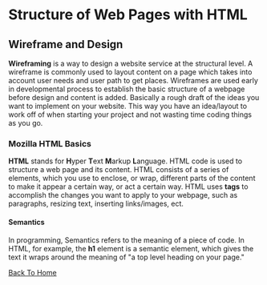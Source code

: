# Structure of Web Pages with HTML

## Wireframe and Design

**Wireframing** is a way to design a website service at the structural level. A wireframe is commonly used to layout content on a page which takes into account user needs and user path to get places. Wireframes are used early in developmental process to establish the basic structure of a webpage before design and content is added. Basically a rough draft of the ideas you want to implement on your website. This way you have an idea/layout to work off of when starting your project and not wasting time coding things as you go.

### Mozilla HTML Basics

**HTML** stands for **H**yper **T**ext **M**arkup **L**anguage. HTML code is used to structure a web page and its content. HTML consists of a series of elements, which you use to enclose, or wrap, different parts of the content to make it appear a certain way, or act a certain way. HTML uses **tags** to accomplish the changes you want to apply to your webpage, such as paragraphs, resizing text, inserting links/images, ect.

#### Semantics

In programming, Semantics refers to the meaning of a piece of code. In HTML, for example, the **h1** element is a semantic element, which gives the text it wraps around the meaning of "a top level heading on your page."

[Back To Home](../README.md)